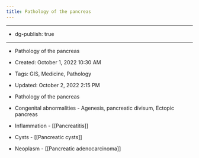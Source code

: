 ```yaml
---
title: Pathology of the pancreas
---
```


- --

- dg-publish: true

- --

- Pathology of the pancreas

- Created: October 1, 2022 10:30 AM

- Tags: GIS, Medicine, Pathology

- Updated: October 2, 2022 2:15 PM

- Pathology of the pancreas

- Congenital abnormalities - Agenesis, pancreatic divisum, Ectopic pancreas

- Inflammation - [[Pancreatitis]]

- Cysts - [[Pancreatic cysts]] 

- Neoplasm - [[Pancreatic adenocarcinoma]]
